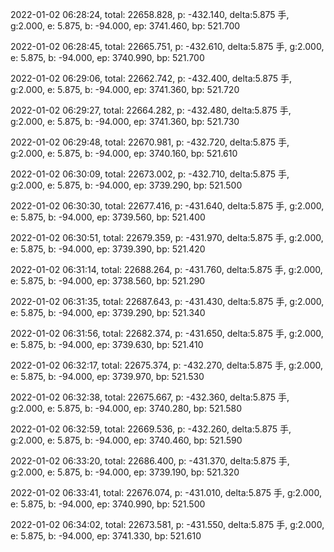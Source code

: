 2022-01-02 06:28:24, total: 22658.828, p: -432.140, delta:5.875 手, g:2.000, e: 5.875, b: -94.000, ep: 3741.460, bp: 521.700

2022-01-02 06:28:45, total: 22665.751, p: -432.610, delta:5.875 手, g:2.000, e: 5.875, b: -94.000, ep: 3740.990, bp: 521.700

2022-01-02 06:29:06, total: 22662.742, p: -432.400, delta:5.875 手, g:2.000, e: 5.875, b: -94.000, ep: 3741.360, bp: 521.720

2022-01-02 06:29:27, total: 22664.282, p: -432.480, delta:5.875 手, g:2.000, e: 5.875, b: -94.000, ep: 3741.360, bp: 521.730

2022-01-02 06:29:48, total: 22670.981, p: -432.720, delta:5.875 手, g:2.000, e: 5.875, b: -94.000, ep: 3740.160, bp: 521.610

2022-01-02 06:30:09, total: 22673.002, p: -432.710, delta:5.875 手, g:2.000, e: 5.875, b: -94.000, ep: 3739.290, bp: 521.500

2022-01-02 06:30:30, total: 22677.416, p: -431.640, delta:5.875 手, g:2.000, e: 5.875, b: -94.000, ep: 3739.560, bp: 521.400

2022-01-02 06:30:51, total: 22679.359, p: -431.970, delta:5.875 手, g:2.000, e: 5.875, b: -94.000, ep: 3739.390, bp: 521.420

2022-01-02 06:31:14, total: 22688.264, p: -431.760, delta:5.875 手, g:2.000, e: 5.875, b: -94.000, ep: 3738.560, bp: 521.290

2022-01-02 06:31:35, total: 22687.643, p: -431.430, delta:5.875 手, g:2.000, e: 5.875, b: -94.000, ep: 3739.290, bp: 521.340

2022-01-02 06:31:56, total: 22682.374, p: -431.650, delta:5.875 手, g:2.000, e: 5.875, b: -94.000, ep: 3739.630, bp: 521.410

2022-01-02 06:32:17, total: 22675.374, p: -432.270, delta:5.875 手, g:2.000, e: 5.875, b: -94.000, ep: 3739.970, bp: 521.530

2022-01-02 06:32:38, total: 22675.667, p: -432.360, delta:5.875 手, g:2.000, e: 5.875, b: -94.000, ep: 3740.280, bp: 521.580

2022-01-02 06:32:59, total: 22669.536, p: -432.260, delta:5.875 手, g:2.000, e: 5.875, b: -94.000, ep: 3740.460, bp: 521.590

2022-01-02 06:33:20, total: 22686.400, p: -431.370, delta:5.875 手, g:2.000, e: 5.875, b: -94.000, ep: 3739.190, bp: 521.320

2022-01-02 06:33:41, total: 22676.074, p: -431.010, delta:5.875 手, g:2.000, e: 5.875, b: -94.000, ep: 3740.990, bp: 521.500

2022-01-02 06:34:02, total: 22673.581, p: -431.550, delta:5.875 手, g:2.000, e: 5.875, b: -94.000, ep: 3741.330, bp: 521.610